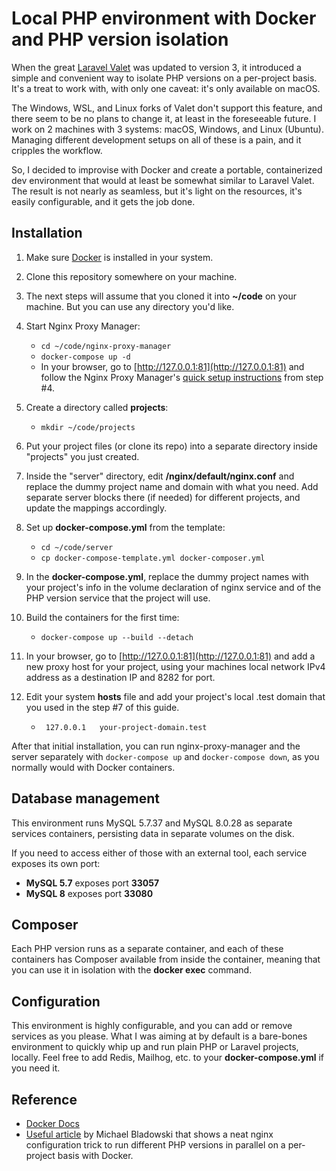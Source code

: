 # Local PHP environment with Docker and PHP version isolation
When the great [Laravel Valet](https://github.com/laravel/valet) was updated to version 3, it introduced a simple and convenient way to isolate PHP versions on a per-project basis. It's a treat to work with, with only one caveat: it's only available on macOS.

The Windows, WSL, and Linux forks of Valet don't support this feature, and there seem to be no plans to change it, at least in the foreseeable future. I work on 2 machines with 3 systems: macOS, Windows, and Linux (Ubuntu). Managing different development setups on all of these is a pain, and it cripples the workflow.

So, I decided to improvise with Docker and create a portable, containerized dev environment that would at least be somewhat similar to Laravel Valet. The result is not nearly as seamless, but it's light on the resources, it's easily configurable, and it gets the job done.

## Installation

1. Make sure [Docker](https://www.docker.com/) is installed in your system.
2. Clone this repository somewhere on your machine.
3. The next steps will assume that you cloned it into **~/code** on your machine. But you can use any directory you'd like.
4. Start Nginx Proxy Manager:
    - ``` cd ~/code/nginx-proxy-manager ```
    - ``` docker-compose up -d ```
    - In your browser, go to [http://127.0.0.1:81](http://127.0.0.1:81) and follow the Nginx Proxy Manager's [quick setup instructions](https://nginxproxymanager.com/guide/#quick-setup) from step #4.
5. Create a directory called **projects**:
    - ``` mkdir ~/code/projects ```
6. Put your project files (or clone its repo) into a separate directory inside "projects" you just created.
7. Inside the "server" directory, edit **/nginx/default/nginx.conf** and replace the dummy project name and domain with what you need. Add separate server blocks there (if needed) for different projects, and update the mappings accordingly.
8. Set up **docker-compose.yml** from the template:
    - ``` cd ~/code/server ```
    - ``` cp docker-compose-template.yml docker-composer.yml ```

9. In the **docker-compose.yml**, replace the dummy project names with your project's info in the volume declaration of nginx service and of the PHP version service that the project will use.
10. Build the containers for the first time:
    - ``` docker-compose up --build --detach ```
11. In your browser, go to [http://127.0.0.1:81](http://127.0.0.1:81) and add a new proxy host for your project, using your machines local network IPv4 address as a destination IP and 8282 for port.
12. Edit your system **hosts** file and add your project's local .test domain that you used in the step #7 of this guide.
    - ``` 127.0.0.1   your-project-domain.test```

After that initial installation, you can run nginx-proxy-manager and the server separately with ``` docker-compose up ``` and ``` docker-compose down ```, as you normally would with Docker containers.

## Database management

This environment runs MySQL 5.7.37 and MySQL 8.0.28 as separate services containers, persisting data in separate volumes on the disk.

If you need to access either of those with an external tool, each service exposes its own port:
- **MySQL 5.7** exposes port **33057**
- **MySQL 8** exposes port **33080**

## Composer

Each PHP version runs as a separate container, and each of these containers has Composer available from inside the container, meaning that you can use it in isolation with the **docker exec** command.

## Configuration

This environment is highly configurable, and you can add or remove services as you please. What I was aiming at by default is a bare-bones environment to quickly whip up and run plain PHP or Laravel projects, locally. Feel free to add Redis, Mailhog, etc. to your **docker-compose.yml** if you need it.

## Reference

- [Docker Docs](https://docs.docker.com/)
- [Useful article](https://betterprogramming.pub/inside-docker-one-nginx-but-different-php-versions-based-on-your-hostname-2d4aca6654bd) by Michael Bladowski that shows a neat nginx configuration trick to run different PHP versions in parallel on a per-project basis with Docker.
